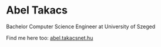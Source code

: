 <h1>Abel Takacs</h1>
<p>Bachelor Computer Science Engineer at University of Szeged</p>

<p>Find me here too: <a href='https://abel.takacsnet.hu'>abel.takacsnet.hu</a></p>
